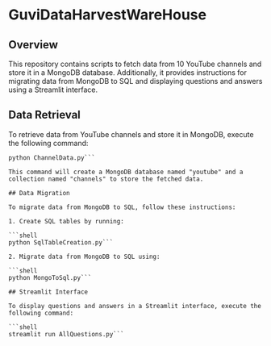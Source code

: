# GuviDataHarvestWareHouse

## Overview

This repository contains scripts to fetch data from 10 YouTube channels and store it in a MongoDB database. Additionally, it provides instructions for migrating data from MongoDB to SQL and displaying questions and answers using a Streamlit interface.

## Data Retrieval

To retrieve data from YouTube channels and store it in MongoDB, execute the following command:

   ```shell
   python ChannelData.py```

This command will create a MongoDB database named "youtube" and a collection named "channels" to store the fetched data.

## Data Migration

To migrate data from MongoDB to SQL, follow these instructions:

1. Create SQL tables by running:

   ```shell
   python SqlTableCreation.py```

2. Migrate data from MongoDB to SQL using:

   ```shell
   python MongoToSql.py```

## Streamlit Interface

To display questions and answers in a Streamlit interface, execute the following command:

   ```shell
   streamlit run AllQuestions.py```

